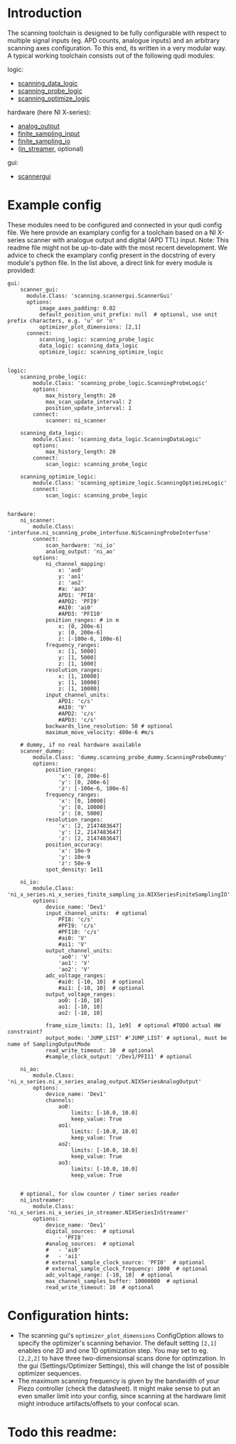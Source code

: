 # Introduction

The scanning toolchain is designed to be fully configurable with respect to multiple signal inputs (eg. APD counts, analogue inputs) and an arbitrary scanning axes configuration.
To this end, its written in a very modular way.
A typical working toolchain consists out of the following qudi modules:

logic:
- [scanning_data_logic](https://github.com/Ulm-IQO/qudi-iqo-modules/blob/main/src/qudi/logic/scanning_data_logic.py#L50)
- [scanning_probe_logic](https://github.com/Ulm-IQO/qudi-iqo-modules/blob/main/src/qudi/logic/scanning_probe_logic.py#L33)
- [scanning_optimize_logic](https://github.com/Ulm-IQO/qudi-iqo-modules/blob/main/src/qudi/logic/scanning_optimize_logic.py#L33)

hardware (here NI X-series):
- [analog_output](https://github.com/Ulm-IQO/qudi-iqo-modules/blob/main/src/qudi/hardware/ni_x_series/ni_x_series_analog_output.py#L39)
- [finite_sampling_input](https://github.com/Ulm-IQO/qudi-iqo-modules/blob/main/src/qudi/hardware/ni_x_series/ni_x_series_finite_sampling_input.py#L46)
- [finite_sampling_io](https://github.com/Ulm-IQO/qudi-iqo-modules/blob/main/src/qudi/hardware/ni_x_series/ni_x_series_finite_sampling_io.py#L50)
- ([in_streamer](https://github.com/Ulm-IQO/qudi-iqo-modules/blob/main/src/qudi/hardware/ni_x_series/ni_x_series_in_streamer.py#L45), optional)

gui:
- [scannergui](https://github.com/Ulm-IQO/qudi-iqo-modules/blob/main/src/qudi/gui/scanning/scannergui.py#L83)

# Example config

These modules need to be configured and connected in your qudi config file.
We here provide an examplary config for a toolchain based on a NI X-series scanner with analogue output and digital (APD TTL) input.
Note: This readme file might not be up-to-date with the most recent development. We advice to check the examplary config present in the 
docstring of every module's python file. In the list above, a direct link for every module is provided:


    gui:
        scanner_gui:
          module.Class: 'scanning.scannergui.ScannerGui'
          options:  
              image_axes_padding: 0.02
              default_position_unit_prefix: null  # optional, use unit prefix characters, e.g. 'u' or 'n'
              optimizer_plot_dimensions: [2,1]
          connect:
              scanning_logic: scanning_probe_logic
              data_logic: scanning_data_logic
              optimize_logic: scanning_optimize_logic
    
    
    logic:
        scanning_probe_logic:
            module.Class: 'scanning_probe_logic.ScanningProbeLogic'
            options:  
                max_history_length: 20
                max_scan_update_interval: 2
                position_update_interval: 1
            connect:
                scanner: ni_scanner

        scanning_data_logic:
            module.Class: 'scanning_data_logic.ScanningDataLogic'
            options:  
                max_history_length: 20
            connect:
                scan_logic: scanning_probe_logic

        scanning_optimize_logic:
            module.Class: 'scanning_optimize_logic.ScanningOptimizeLogic'
            connect:
                scan_logic: scanning_probe_logic

    
    hardware:
        ni_scanner:
            module.Class: 'interfuse.ni_scanning_probe_interfuse.NiScanningProbeInterfuse'
            connect:
                scan_hardware: 'ni_io'
                analog_output: 'ni_ao'
            options:  
                ni_channel_mapping:
                    x: 'ao0'
                    y: 'ao1'
                    z: 'ao2'
                    #a: 'ao3'
                    APD1: 'PFI8'
                    #APD2: 'PFI9'
                    #AI0: 'ai0'
                    #APD3: 'PFI10'
                position_ranges: # in m
                    x: [0, 200e-6]
                    y: [0, 200e-6]
                    z: [-100e-6, 100e-6]
                frequency_ranges:
                    x: [1, 5000]
                    y: [1, 5000]
                    z: [1, 1000]
                resolution_ranges:
                    x: [1, 10000]
                    y: [1, 10000]
                    z: [1, 10000]
                input_channel_units:
                    APD1: 'c/s'
                    #AI0: 'V'
                    #APD2: 'c/s'
                    #APD3: 'c/s'
                backwards_line_resolution: 50 # optional
                maximum_move_velocity: 400e-6 #m/s
        
        # dummy, if no real hardware available
        scanner_dummy:
            module.Class: 'dummy.scanning_probe_dummy.ScanningProbeDummy'
            options:
                position_ranges:
                    'x': [0, 200e-6]
                    'y': [0, 200e-6]
                    'z': [-100e-6, 100e-6]
                frequency_ranges:
                    'x': [0, 10000]
                    'y': [0, 10000]
                    'z': [0, 5000]
                resolution_ranges:
                    'x': [2, 2147483647]
                    'y': [2, 2147483647]
                    'z': [2, 2147483647]
                position_accuracy:
                    'x': 10e-9
                    'y': 10e-9
                    'z': 50e-9
                spot_density: 1e11
        
        ni_io:
            module.Class: 'ni_x_series.ni_x_series_finite_sampling_io.NIXSeriesFiniteSamplingIO'
            options:
                device_name: 'Dev1'
                input_channel_units:  # optional
                    PFI8: 'c/s'
                    #PFI9: 'c/s'
                    #PFI10: 'c/s'
                    #ai0: 'V'
                    #ai1: 'V'
                output_channel_units:
                    'ao0': 'V'
                    'ao1': 'V'
                    'ao2': 'V'
                adc_voltage_ranges:
                    #ai0: [-10, 10]  # optional
                    #ai1: [-10, 10]  # optional
                output_voltage_ranges:
                    ao0: [-10, 10]
                    ao1: [-10, 10]
                    ao2: [-10, 10]

                frame_size_limits: [1, 1e9]  # optional #TODO actual HW constraint?
                output_mode: 'JUMP_LIST' #'JUMP_LIST' # optional, must be name of SamplingOutputMode
                read_write_timeout: 10  # optional
                #sample_clock_output: '/Dev1/PFI11' # optional

        ni_ao:
            module.Class: 'ni_x_series.ni_x_series_analog_output.NIXSeriesAnalogOutput'
            options:
                device_name: 'Dev1'
                channels:
                    ao0:
                        limits: [-10.0, 10.0]
                        keep_value: True
                    ao1:
                        limits: [-10.0, 10.0]
                        keep_value: True
                    ao2:
                        limits: [-10.0, 10.0]
                        keep_value: True
                    ao3:
                        limits: [-10.0, 10.0]
                        keep_value: True

        
        # optional, for slow counter / timer series reader
        ni_instreamer:
            module.Class: 'ni_x_series.ni_x_series_in_streamer.NIXSeriesInStreamer'
            options:
                device_name: 'Dev1'
                digital_sources:  # optional
                    - 'PFI8'
                #analog_sources:  # optional
                #   - 'ai0'
                #   - 'ai1'
                # external_sample_clock_source: 'PFI0'  # optional
                # external_sample_clock_frequency: 1000  # optional
                adc_voltage_range: [-10, 10]  # optional
                max_channel_samples_buffer: 10000000  # optional
                read_write_timeout: 10  # optional

# Configuration hints:
- The scanning gui's `optimizer_plot_dimensions` ConfigOption allows to specify the optimizer's scanning behavior. The default setting `[2,1]` enables one 2D and one 1D optimization step. You may set to eg. `[2,2,2]` to have three two-dimensionsal scans done for optimzation. In the gui (Settings/Optimizer Settings), this will change the list of possible optimizer sequences.  
- The maximum scanning frequency is given by the bandwidth of your Piezo controller (check the datasheet). It might make sense to put an even smaller limit into your config, since scanning at the hardware limit might introduce artifacts/offsets to your confocal scan.

# Todo this readme:

